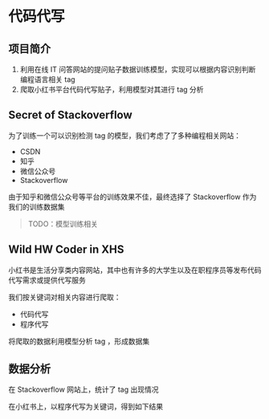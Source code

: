 # 代码代写

## 项目简介

1. 利用在线 IT 问答网站的提问贴子数据训练模型，实现可以根据内容识别判断编程语言相关 tag
2. 爬取小红书平台代码代写贴子，利用模型对其进行 tag 分析

## Secret of Stackoverflow

为了训练一个可以识别检测 tag 的模型，我们考虑了了多种编程相关网站：

- CSDN
- 知乎
- 微信公众号
- Stackoverflow

由于知乎和微信公众号等平台的训练效果不佳，最终选择了 Stackoverflow 作为我们的训练数据集

> TODO：模型训练相关

## Wild HW Coder in XHS

小红书是生活分享类内容网站，其中也有许多的大学生以及在职程序员等发布代码代写需求或提供代写服务

我们按关键词对相关内容进行爬取：

- 代码代写
- 程序代写

将爬取的数据利用模型分析 tag ，形成数据集

## 数据分析

在 Stackoverflow 网站上，统计了 tag 出现情况

在小红书上，以程序代写为关键词，得到如下结果